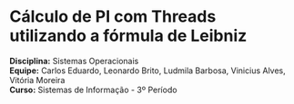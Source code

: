 # Cálculo de PI com Threads utilizando a fórmula de Leibniz

**Disciplina:** Sistemas Operacionais  
**Equipe:** Carlos Eduardo, Leonardo Brito, Ludmila Barbosa, Vinicius Alves, Vitória Moreira  
**Curso:** Sistemas de Informação - 3º Período